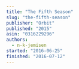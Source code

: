 ```yaml
---
title: "The Fifth Season"
slug: "the-fifth-season"
publisher: "Orbit"
published: "2015"
asin: "0316229296"
authors:
  - n-k-jemisen
started: "2016-06-25"
finished: "2016-07-12"
---
```

